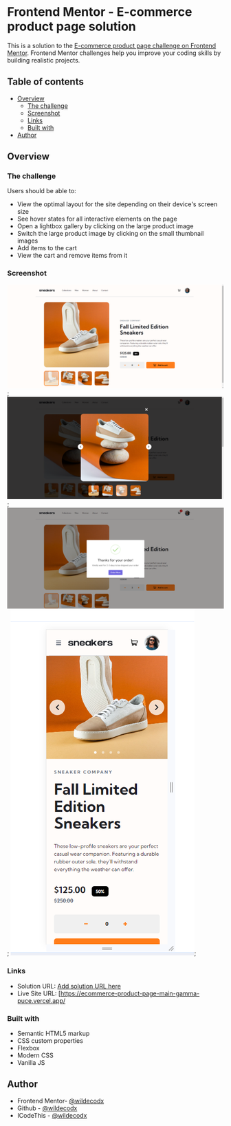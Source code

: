 # Frontend Mentor - E-commerce product page solution

This is a solution to the [E-commerce product page challenge on Frontend Mentor](https://www.frontendmentor.io/challenges/ecommerce-product-page-UPsZ9MJp6). Frontend Mentor challenges help you improve your coding skills by building realistic projects.

## Table of contents

- [Overview](#overview)
  - [The challenge](#the-challenge)
  - [Screenshot](#screenshot)
  - [Links](#links)
  - [Built with](#built-with)
- [Author](#author)

## Overview

### The challenge

Users should be able to:

- View the optimal layout for the site depending on their device's screen size
- See hover states for all interactive elements on the page
- Open a lightbox gallery by clicking on the large product image
- Switch the large product image by clicking on the small thumbnail images
- Add items to the cart
- View the cart and remove items from it

### Screenshot

![](./images/ss1.png);
![](./images/ss2.png);
![](./images/ss3.png);
![](./images/ss4.png);

### Links

- Solution URL: [Add solution URL here](https://your-solution-url.com)
- Live Site URL: [https://ecommerce-product-page-main-gamma-puce.vercel.app/

### Built with

- Semantic HTML5 markup
- CSS custom properties
- Flexbox
- Modern CSS
- Vanilla JS

## Author

- Frontend Mentor- [@wildecodx](https://www.frontendmentor.io/profile/wildecodx)
- Github - [@wildecodx](https://github.com/wildecodx)
- ICodeThis - [@wildecodx](https://icodethis.com/wildecodx)
